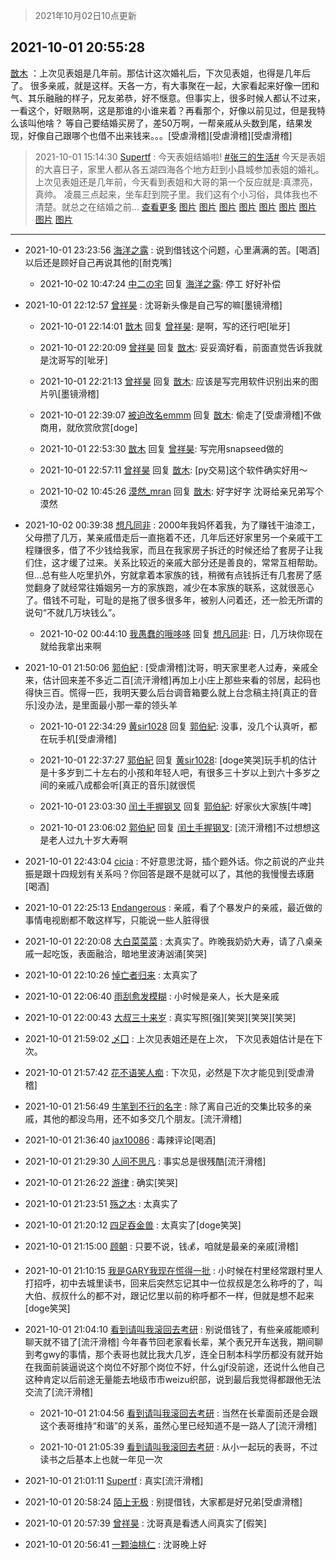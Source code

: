 > 2021年10月02日10点更新
<link rel="stylesheet" href="https://cdn.jsdelivr.net/gh/taotie6/sampleJSON@main/css/photo_show.css">
<meta name="referrer" content="no-referrer" />


 ## 2021-10-01 20:55:28 

 [㪚木](https://www.coolapk.com/feed/30396161?shareKey=ZTdmYjI3ZTNjOTM5NjE1NzA4ZTg~) ：上次见表姐是几年前。那估计这次婚礼后，下次见表姐，也得是几年后了。
很多亲戚，就是这样。天各一方，有大事聚在一起，大家看起来好像一团和气、其乐融融的样子，兄友弟恭，好不惬意。但事实上，很多时候人都认不过来，一看这个，好眼熟啊，这是那谁的小谁来着？再看那个，好像以前见过<!--break-->，但是我特么该叫他啥？
等自己要结婚买房了，差50万啊，一帮亲戚从头数到尾，结果发现，好像自己跟哪个也借不出来钱来。。。[受虐滑稽][受虐滑稽][受虐滑稽] 

<div class="album">
</div>

> 2021-10-01 15:14:30 
> [Supertf](https://www.coolapk.com/feed/30389181?shareKey=YjU3ZjBmNDhlN2NjNjE1NzA4ZTg~) : 今天表姐结婚啦! <a class="feed-link-tag" href="/t/张三的生活?type=0">#张三的生活#</a> 今天是表姐的大喜日子，家里人都从各五湖四海各个地方赶到小县城参加表姐的婚礼。上次见表姐还是几年前，今天看到表姐和大哥的第一个反应就是:真漂亮，真帅。 凌晨三点起来，坐车赶到院子里。我们这有个小习俗，具体我也不清楚。就总之在结婚之前... <a href="">查看更多</a> 
[图片](http://image.coolapk.com/feed/2021/1001/15/8061738_c12f33ea_1759_0874@2494x3325.jpeg)
[图片](http://image.coolapk.com/feed/2021/1001/15/8061738_b390c10e_1759_0876@2494x3325.jpeg)
[图片](http://image.coolapk.com/feed/2021/1001/15/8061738_9916f195_1759_0878@3325x2494.jpeg)
[图片](http://image.coolapk.com/feed/2021/1001/15/8061738_5d74b7f2_2456_7591@2494x3325.jpeg)
[图片](http://image.coolapk.com/feed/2021/1001/15/8061738_d760fec7_1759_0882@2494x3325.jpeg)
[图片](http://image.coolapk.com/feed/2021/1001/15/8061738_45a149a0_1759_0892@3325x2494.jpeg)
[图片](http://image.coolapk.com/feed/2021/1001/15/8061738_8fb1555f_2456_7593@2494x3325.jpeg)
[图片](http://image.coolapk.com/feed/2021/1001/15/8061738_b13234e2_1759_0887@2494x3325.jpeg)
[图片](http://image.coolapk.com/feed/2021/1001/15/8061738_7982e614_1759_0885@3325x2494.jpeg)

 ------- 

- 2021-10-01 23:23:56 [海洋之露](uid=1111949) : 说到借钱这个问题，心里满满的苦。[喝酒]
以后还是顾好自己再说其他的[耐克嘴] 

    - 2021-10-02 10:47:24 [中二の宅](uid=1035681) 回复 [海洋之露](uid=1111949): 停工 好好补偿 

- 2021-10-01 22:12:57 [曾祥昊](uid=6695078) : 沈哥新头像是自己写的嘛[墨镜滑稽] 

    - 2021-10-01 22:14:01 [㪚木](uid=1081091) 回复 [曾祥昊](uid=6695078): 是啊，写的还行吧[呲牙] 

    - 2021-10-01 22:20:09 [曾祥昊](uid=6695078) 回复 [㪚木](uid=1081091): 妥妥滴好看，前面直觉告诉我就是沈哥写的[呲牙] 

    - 2021-10-01 22:21:13 [曾祥昊](uid=6695078) 回复 [㪚木](uid=1081091): 应该是写完用软件识别出来的图片叭[墨镜滑稽] 

    - 2021-10-01 22:39:07 [被迫改名emmm](uid=3302275) 回复 [㪚木](uid=1081091): 偷走了[受虐滑稽]不做商用，就欣赏欣赏[doge] 

    - 2021-10-01 22:53:30 [㪚木](uid=1081091) 回复 [曾祥昊](uid=6695078): 写完用snapseed做的 

    - 2021-10-01 22:57:11 [曾祥昊](uid=6695078) 回复 [㪚木](uid=1081091): [py交易]这个软件确实好用～ 

    - 2021-10-02 10:45:26 [漠然_mran](uid=2019902) 回复 [㪚木](uid=1081091): 好字好字 沈哥给亲兄弟写个漠然 

- 2021-10-02 00:39:38 [想凡同非](uid=706312) : 2000年我妈怀着我，为了赚钱干油漆工，父母攒了几万，某亲戚借走后一直拖着不还，几年后还好家里另一个亲戚干工程赚很多，借了不少钱给我家，而且在我家房子拆迁的时候还给了套房子让我们住，这才缓了过来。关系比较近的亲戚大部分还是善良的，常常互相帮助。但...总有些人吃里扒外<!--break-->，穷就拿着本家族的钱，稍微有点钱拆迁有几套房了感觉翻身了就经常往婚姻另一方的家族跑，减少在本家族的联系，这就很恶心了。借钱不可耻，可耻的是拖了很多很多年，被别人问着还，还一脸无所谓的说句“不就几万块钱么”。 

    - 2021-10-02 00:44:10 [我愚蠢的哦哆哆](uid=2291013) 回复 [想凡同非](uid=706312): 日，几万块你现在就给我拿出来啊 

- 2021-10-01 21:50:06 [郭伯紀](uid=2859803) : [受虐滑稽]沈哥，明天家里老人过寿，亲戚全来，估计回来差不多近二百[流汗滑稽]再加上小庄上那些来看的邻居，起码也得快三百。慌得一匹，我明天要么后台调音箱要么就上台念稿主持[真正的音乐]没办法，是里面最小那一辈的领头羊 

    - 2021-10-01 22:34:29 [黄sir1028](uid=905870) 回复 [郭伯紀](uid=2859803): 没事，没几个认真听，都在玩手机[受虐滑稽] 

    - 2021-10-01 22:37:27 [郭伯紀](uid=2859803) 回复 [黄sir1028](uid=905870): [doge笑哭]玩手机的估计是十多岁到二十左右的小孩和年轻人吧，有很多三十岁以上到六十多岁之间的亲戚八成都会听[真正的音乐]就很慌 

    - 2021-10-01 23:03:30 [闰土手握钢叉](uid=3177928) 回复 [郭伯紀](uid=2859803): 好家伙大家族[牛啤] 

    - 2021-10-01 23:06:02 [郭伯紀](uid=2859803) 回复 [闰土手握钢叉](uid=3177928): [流汗滑稽]不过想想这是老人过九十岁大寿啊 

- 2021-10-01 22:43:04 [cicia](uid=6177749) : 不好意思沈哥，插个题外话。你之前说的产业共振是跟十四规划有关系吗？你回答是跟不是就可以了，其他的我慢慢去琢磨[喝酒] 

- 2021-10-01 22:25:13 [Endangerous](uid=986009) : 亲戚，看了个暴发户的亲戚，最近做的事情电视剧都不敢这样写，只能说一些人脏得很 

- 2021-10-01 22:20:08 [大白菜菜菜](uid=2081020) : 太真实了。昨晚我奶奶大寿，请了八桌亲戚一起吃饭，表面融洽，暗地里波涛汹涌[笑哭] 

- 2021-10-01 22:10:26 [悼亡者归来](uid=2627573) : 太真实了 

- 2021-10-01 22:06:40 [雨刮愈发模糊](uid=994676) : 小时候是亲人，长大是亲戚 

- 2021-10-01 22:00:43 [大叔三十来岁](uid=5360167) : 真实写照[强][笑哭][笑哭][笑哭] 

- 2021-10-01 21:59:02 [乄囗](uid=759206) : 上次见表姐还是在上次，
下次见表姐估计是在下次。 

- 2021-10-01 21:57:42 [花不语笑人痴](uid=1137601) : 下次见，必然是下次才能见到[受虐滑稽] 

- 2021-10-01 21:56:49 [牛笔到不行的名字](uid=2374460) : 除了离自己近的交集比较多的亲戚，其他的都没鸟用，还不如多交几个朋友。[流汗滑稽] 

- 2021-10-01 21:36:40 [jax10086](uid=797822) : 毒辣评论[喝酒] 

- 2021-10-01 21:29:30 [人间不思凡](uid=2080265) : 事实总是很残酷[流汗滑稽] 

- 2021-10-01 21:26:22 [游律](uid=2470726) : 确实[笑哭] 

- 2021-10-01 21:23:51 [殇之木](uid=1085570) : 太真实了 

- 2021-10-01 21:20:12 [四足吞金兽](uid=2416312) : 太真实了[doge笑哭] 

- 2021-10-01 21:15:00 [顾朝](uid=14338906) : 只要不说，钱💰，咱就是最亲的亲戚[滑稽] 

- 2021-10-01 21:10:15 [我是GARY我现在慌得一批](uid=540180) : 小时候在村里经常跟村里人打招呼，初中去城里读书，回来后突然忘记其中一位叔叔是怎么称呼的了，叫大伯、叔叔什么的都不对，跟记忆里以前的称呼都不一样，但就是想不起来[doge笑哭] 

- 2021-10-01 21:04:10 [看到请叫我滚回去考研](uid=3241499) : 别说借钱了，有些亲戚能顺利聊天就不错了[流汗滑稽]
今年春节回老家看长辈，某个表兄开车送我，期间聊到考gwy的事情，那个表哥也就比我大几岁，连全日制本科学历都没有就开始在我面前装逼说这个岗位不好那个岗位不好，什么gjf没前途<!--break-->，还说什么他自己这种肯定以后前途无量能去地级市市weizu织部，说到最后我觉得都跟他无法交流了[流汗滑稽] 

    - 2021-10-01 21:04:56 [看到请叫我滚回去考研](uid=3241499) : 当然在长辈面前还是会跟这个表哥维持“和谐”的关系，虽然心里已经知道不是一路人了[流汗滑稽] 

    - 2021-10-01 21:05:39 [看到请叫我滚回去考研](uid=3241499) : 从小一起玩的表哥，不过读书之后基本上也就一年见一次 

- 2021-10-01 21:01:11 [Supertf](uid=8061738) : 真实[流汗滑稽] 

- 2021-10-01 20:58:24 [陌上无极](uid=1205770) : 别提借钱，大家都是好兄弟[受虐滑稽] 

- 2021-10-01 20:57:39 [曾祥昊](uid=6695078) : 沈哥真是看透人间真实了[假笑] 

- 2021-10-01 20:56:41 [一颗油桃仁](uid=11197742) : 沈哥晚上好 

